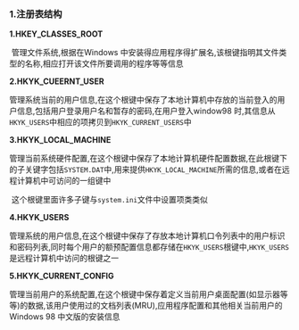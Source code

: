 ### 1.注册表结构

**1.HKEY_CLASSES_ROOT**

​	管理文件系统,根据在Windows 中安装得应用程序得扩展名,该根键指明其文件类型的名称,相应打开该文件所要调用的程序等等信息

**2.HKYK_CUEERNT_USER**

​	管理系统当前的用户信息,在这个根键中保存了本地计算机中存放的当前登入的用户信息,包括用户登录用户名和暂存的密码,在用户登入window98 时,其信息从`HKYK_USERS`中相应的项拷贝到`HKYK_CURRENT_USERS`中

**3.HKYK_LOCAL_MACHINE**

​	管理当前系统硬件配置,在这个根键中保存了本地计算机硬件配置数据,在此根键下的子关键字包括`SYSTEM.DAT`中,用来提供`HKYK_LOCAL_MACHINE`所需的信息,或者在远程计算机中可访问的一组键中

​	这个根键里面许多子键与`system.ini`文件中设置项类类似

**4.HKYK_USERS**

​	管理系统的用户信息,在这个根键中保存了存放本地计算机口令列表中的用户标识和密码列表,同时每个用户的额预配置信息都存储在`HKYK_USERS`根键中,`HKYK_USERS`是远程计算机中访问的根键之一

**5.HKYK_CURRENT_CONFIG**

​	管理当前用户的系统配置,在这个根键中保存着定义当前用户桌面配置(如显示器等等)的数据,该用户使用过的文档列表(MRU),应用程序配置和其他相关当前用户的Windows 98 中文版的安装信息

